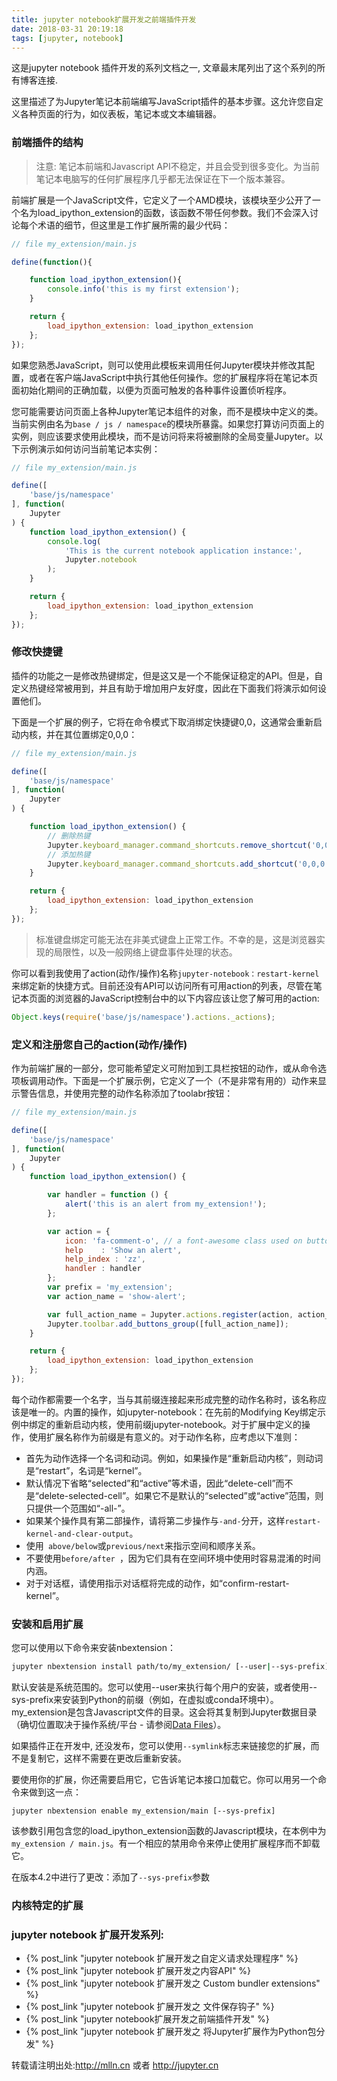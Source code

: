 ```yaml
---
title: jupyter notebook扩展开发之前端插件开发
date: 2018-03-31 20:19:18
tags: [jupyter, notebook]
---
```


这是jupyter notebook 插件开发的系列文档之一, 文章最末尾列出了这个系列的所有博客连接.

<!--more-->


这里描述了为Jupyter笔记本前端编写JavaScript插件的基本步骤。这允许您自定义各种页面的行为，如仪表板，笔记本或文本编辑器。

### 前端插件的结构

>  注意: 笔记本前端和Javascript API不稳定，并且会受到很多变化。为当前笔记本电脑写的任何扩展程序几乎都无法保证在下一个版本兼容。

前端扩展是一个JavaScript文件，它定义了一个AMD模块，该模块至少公开了一个名为load_ipython_extension的函数，该函数不带任何参数。我们不会深入讨论每个术语的细节，但这里是工作扩展所需的最少代码：

```js
// file my_extension/main.js

define(function(){

    function load_ipython_extension(){
        console.info('this is my first extension');
    }

    return {
        load_ipython_extension: load_ipython_extension
    };
});
```

如果您熟悉JavaScript，则可以使用此模板来调用任何Jupyter模块并修改其配置，或者在客户端JavaScript中执行其他任何操作。您的扩展程序将在笔记本页面初始化期间的正确加载，以便为页面可触发的各种事件设置侦听程序。

您可能需要访问页面上各种Jupyter笔记本组件的对象，而不是模块中定义的类。当前实例由名为`base / js / namespace`的模块所暴露。如果您打算访问页面上的实例，则应该要求使用此模块，而不是访问将来将被删除的全局变量Jupyter。以下示例演示如何访问当前笔记本实例：

```js
// file my_extension/main.js

define([
    'base/js/namespace'
], function(
    Jupyter
) {
    function load_ipython_extension() {
        console.log(
            'This is the current notebook application instance:',
            Jupyter.notebook
        );
    }

    return {
        load_ipython_extension: load_ipython_extension
    };
});
```

### 修改快捷键


插件的功能之一是修改热键绑定，但是这又是一个不能保证稳定的API。但是，自定义热键经常被用到，并且有助于增加用户友好度，因此在下面我们将演示如何设置他们。

下面是一个扩展的例子，它将在命令模式下取消绑定快捷键0,0，这通常会重新启动内核，并在其位置绑定0,0,0：

```js
// file my_extension/main.js

define([
    'base/js/namespace'
], function(
    Jupyter
) {

    function load_ipython_extension() {
        // 删除热键
        Jupyter.keyboard_manager.command_shortcuts.remove_shortcut('0,0');
        // 添加热键
        Jupyter.keyboard_manager.command_shortcuts.add_shortcut('0,0,0', 'jupyter-notebook:restart-kernel');
    }

    return {
        load_ipython_extension: load_ipython_extension
    };
});
```

> 标准键盘绑定可能无法在非美式键盘上正常工作。不幸的是，这是浏览器实现的局限性，以及一般网络上键盘事件处理的状态。


你可以看到我使用了action(动作/操作)名称`jupyter-notebook：restart-kernel`来绑定新的快捷方式。目前还没有API可以访问所有可用action的列表，尽管在笔记本页面的浏览器的JavaScript控制台中的以下内容应该让您了解可用的action:

```js
Object.keys(require('base/js/namespace').actions._actions);
```

### 定义和注册您自己的action(动作/操作)

作为前端扩展的一部分，您可能希望定义可附加到工具栏按钮的动作，或从命令选项板调用动作。下面是一个扩展示例，它定义了一个（不是非常有用的）动作来显示警告信息，并使用完整的动作名称添加了toolabr按钮：

```js
// file my_extension/main.js

define([
    'base/js/namespace'
], function(
    Jupyter
) {
    function load_ipython_extension() {

        var handler = function () {
            alert('this is an alert from my_extension!');
        };

        var action = {
            icon: 'fa-comment-o', // a font-awesome class used on buttons, etc
            help    : 'Show an alert',
            help_index : 'zz',
            handler : handler
        };
        var prefix = 'my_extension';
        var action_name = 'show-alert';

        var full_action_name = Jupyter.actions.register(action, action_name, prefix); // returns 'my_extension:show-alert'
        Jupyter.toolbar.add_buttons_group([full_action_name]);
    }

    return {
        load_ipython_extension: load_ipython_extension
    };
});
```

每个动作都需要一个名字，当与其前缀连接起来形成完整的动作名称时，该名称应该是唯一的。内置的操作，如jupyter-notebook：在先前的Modifying Key绑定示例中绑定的重新启动内核，使用前缀jupyter-notebook。对于扩展中定义的操作，使用扩展名称作为前缀是有意义的。对于动作名称，应考虑以下准则：


- 首先为动作选择一个名词和动词。例如，如果操作是“重新启动内核”，则动词是“restart”，名词是“kernel”。
- 默认情况下省略“selected”和“active”等术语，因此“delete-cell”而不是“delete-selected-cell”。如果它不是默认的“selected”或“active”范围，则只提供一个范围如“-all-”。
- 如果某个操作具有第二部操作，请将第二步操作与`-and-`分开，这样`restart-kernel-and-clear-output`。
- 使用` above/below`或`previous/next`来指示空间和顺序关系。
- 不要使用`before/after `，因为它们具有在空间环境中使用时容易混淆的时间内涵。
- 对于对话框，请使用指示对话框将完成的动作，如“confirm-restart-kernel”。

### 安装和启用扩展

您可以使用以下命令来安装nbextension：

```sh
jupyter nbextension install path/to/my_extension/ [--user|--sys-prefix]
```



默认安装是系统范围的。您可以使用--user来执行每个用户的安装，或者使用--sys-prefix来安装到Python的前缀（例如，在虚拟或conda环境中）。 my_extension是包含Javascript文件的目录。这会将其复制到Jupyter数据目录（确切位置取决于操作系统/平台 - 请参阅[Data Files](https://jupyter.readthedocs.io/en/latest/projects/jupyter-directories.html#jupyter-path)）。

如果插件正在开发中, 还没发布，您可以使用`--symlink`标志来链接您的扩展，而不是复制它，这样不需要在更改后重新安装。

要使用你的扩展，你还需要启用它，它告诉笔记本接口加载它。你可以用另一个命令来做到这一点：

`jupyter nbextension enable my_extension/main [--sys-prefix]`

该参数引用包含您的load_ipython_extension函数的Javascript模块，在本例中为`my_extension / main.js`。有一个相应的禁用命令来停止使用扩展程序而不卸载它。

在版本4.2中进行了更改：添加了`--sys-prefix`参数

### 内核特定的扩展


### jupyter notebook 扩展开发系列:

- {% post_link "jupyter notebook 扩展开发之自定义请求处理程序" %}
- {% post_link "jupyter notebook 扩展开发之内容API" %}
- {% post_link "jupyter notebook 扩展开发之 Custom bundler extensions" %}
- {% post_link "jupyter notebook 扩展开发之  文件保存钩子" %}
- {% post_link "jupyter notebook扩展开发之前端插件开发" %}
- {% post_link "jupyter notebook 扩展开发之 将Jupyter扩展作为Python包分发" %}


转载请注明出处:http://mlln.cn 或者 http://jupyter.cn